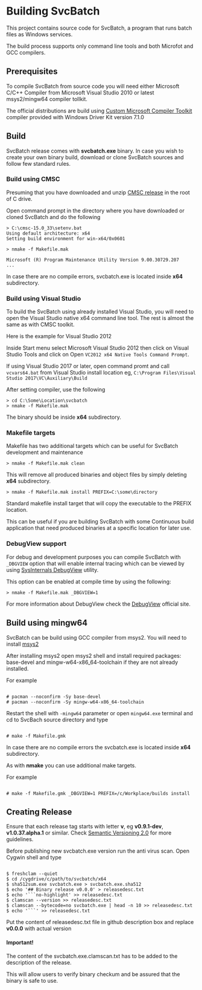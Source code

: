 # Building SvcBatch

This project contains source code for SvcBatch, a program
that runs batch files as Windows services.

The build process supports only command line tools
and both Microfot and GCC compilers.


## Prerequisites

To compile SvcBatch from source code you will need either
Microsoft C/C++ Compiler from Microsoft Visual Studio 2010
or latest msys2/mingw64 compiler tollkit.

The official distributions are build using
[Custom Microsoft Compiler Toolkit](https://github.com/mturk/cmsc)
compiler provided with Windows Driver Kit version 7.1.0


## Build

SvcBatch release comes with **svcbatch.exe** binary.
In case you wish to create your own binary build,
download or clone SvcBatch sources and follow
few standard rules.

### Build using CMSC

Presuming that you have downloaded and unzip [CMSC release](https://github.com/mturk/cmsc/releases)
in the root of C drive.

Open command prompt in the directory where you have
downloaded or cloned SvcBatch and do the following

```no-highlight
> C:\cmsc-15.0_33\setenv.bat
Using default architecture: x64
Setting build environment for win-x64/0x0601

> nmake -f Makefile.mak

Microsoft (R) Program Maintenance Utility Version 9.00.30729.207
...
```
In case there are no compile errors, svcbatch.exe is located
inside **x64** subdirectory.

### Build using Visual Studio

To build the SvcBatch using already installed Visual Studio,
you will need to open the Visual Studio native x64 command
line tool. The rest is almost the same as with CMSC toolkit.

Here is the example for Visual Studio 2012

Inside Start menu select Microsoft Visual Studio 2012 then
click on Visual Studio Tools and click on
Open `VC2012 x64 Native Tools Command Prompt`.

If using Visual Studio 2017 or later, open command promt
and call `vcvars64.bat` from Visual Studio install location
eg, `C:\Program Files\Visual Studio 2017\VC\Auxiliary\Build`


After setting compiler, use the following

```no-highlight
> cd C:\Some\Location\svcbatch
> nmake -f Makefile.mak

```

The binary should be inside **x64** subdirectory.


### Makefile targets

Makefile has two additional targets which can be useful
for SvcBatch development and maintenance

```no-highlight
> nmake -f Makefile.mak clean
```

This will remove all produced binaries and object files
by simply deleting **x64** subdirectory.

```no-highlight
> nmake -f Makefile.mak install PREFIX=C:\some\directory
```

Standard makefile install target that will
copy the executable to the PREFIX location.

This can be useful if you are building SvcBatch with
some Continuous build application that need produced
binaries at a specific location for later use.

### DebugView support

For debug and development purposes you can compile
SvcBatch with `_DBGVIEW` option that will enable
internal tracing which can be viewed by using
[SysInternals DebugView](https://download.sysinternals.com/files/DebugView.zip)
utility.

This option can be enabled at compile time by using
the following:

```no-highlight
> nmake -f Makefile.mak _DBGVIEW=1
```

For more information about DebugView check the
[DebugView](https://docs.microsoft.com/en-us/sysinternals/downloads/debugview)
official site.


## Build using mingw64

SvcBatch can be build using GCC compiler from msys2.
You will need to install [msys2](https://www.msys2.org)

After installing msys2 open msys2 shell and
install required packages: base-devel and mingw-w64-x86_64-toolchain
if they are not already installed.

For example
```no-highlight

# pacman --noconfirm -Sy base-devel
# pacman --noconfirm -Sy mingw-w64-x86_64-toolchain
```

Restart the shell with `-mingw64` parameter or open `mingw64.exe`
terminal and cd to SvcBach source directory and type

```no-highlight

# make -f Makefile.gmk
```

In case there are no compile errors the svcbatch.exe is located
inside **x64** subdirectory.

As with **nmake** you can use additional make targets.

For example
```no-highlight

# make -f Makefile.gmk _DBGVIEW=1 PREFIX=/c/Workplace/builds install
```

## Creating Release

Ensure that each release tag starts with letter **v**,
eg **v0.9.1-dev**, **v1.0.37.alpha.1** or similar.
Check [Semantic Versioning 2.0](https://semver.org/spec/v2.0.0.html)
for more guidelines.

Before publishing new svcbatch.exe version run the anti virus scan.
Open Cygwin shell and type

```no-highlight

$ freshclam --quiet
$ cd /cygdrive/c/path/to/svcbatch/x64
$ sha512sum.exe svcbatch.exe > svcbatch.exe.sha512
$ echo '## Binary release v0.0.0' > releasedesc.txt
$ echo '```no-highlight' >> releasedesc.txt
$ clamscan --version >> releasedesc.txt
$ clamscan --bytecode=no svcbatch.exe | head -n 10 >> releasedesc.txt
$ echo '```' >> releasedesc.txt

```

Put the content of releasedesc.txt file in github
description box and replace **v0.0.0** with actual version


#### Important!

The content of the svcbatch.exe.clamscan.txt has to be added
to the description of the release.

This will allow users to verify binary checkum and
be assured that the binary is safe to use.
